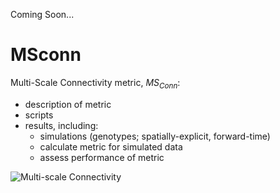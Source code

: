 Coming Soon...

# MSconn
Multi-Scale Connectivity metric, *MS<sub>Conn</sub>*: 
- description of metric
- scripts
- results, including:  
  - simulations (genotypes; spatially-explicit, forward-time)
  - calculate metric for simulated data
  - assess performance of metric


![Multi-scale Connectivity](MCmetric_Figure1.png)